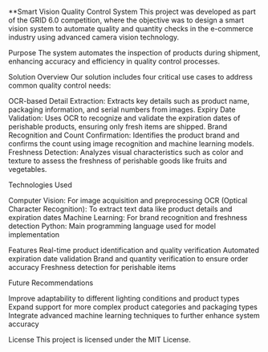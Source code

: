 **Smart Vision Quality Control System
This project was developed as part of the GRID 6.0 competition, where the objective was to design a smart vision system to automate quality and quantity checks in the e-commerce industry using advanced camera vision technology.

Purpose
The system automates the inspection of products during shipment, enhancing accuracy and efficiency in quality control processes.

Solution Overview
Our solution includes four critical use cases to address common quality control needs:

OCR-based Detail Extraction: Extracts key details such as product name, packaging information, and serial numbers from images.
Expiry Date Validation: Uses OCR to recognize and validate the expiration dates of perishable products, ensuring only fresh items are shipped.
Brand Recognition and Count Confirmation: Identifies the product brand and confirms the count using image recognition and machine learning models.
Freshness Detection: Analyzes visual characteristics such as color and texture to assess the freshness of perishable goods like fruits and vegetables.

Technologies Used

Computer Vision: For image acquisition and preprocessing
OCR (Optical Character Recognition): To extract text data like product details and expiration dates
Machine Learning: For brand recognition and freshness detection
Python: Main programming language used for model implementation

Features
Real-time product identification and quality verification
Automated expiration date validation
Brand and quantity verification to ensure order accuracy
Freshness detection for perishable items

Future Recommendations

Improve adaptability to different lighting conditions and product types
Expand support for more complex product categories and packaging types
Integrate advanced machine learning techniques to further enhance system accuracy


License
This project is licensed under the MIT License.

